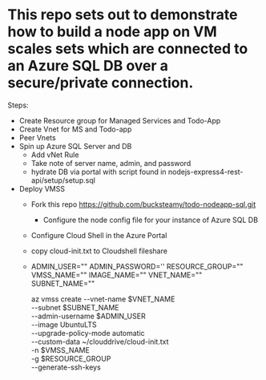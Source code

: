 # This repo sets out to demonstrate how to build a node app on VM scales sets which are connected to an Azure SQL DB over a secure/private connection. 

Steps:

* Create Resource group for Managed Services and Todo-App
* Create Vnet for MS and Todo-app
* Peer Vnets
* Spin up Azure SQL Server and DB
    * Add vNet Rule
    * Take note of server name, admin, and password
    * hydrate DB via portal with script found in nodejs-express4-rest-api/setup/setup.sql
* Deploy VMSS
    * Fork this repo https://github.com/bucksteamy/todo-nodeapp-sql.git
        * Configure the node config file for your instance of Azure SQL DB 
    * Configure Cloud Shell in the Azure Portal
    * copy cloud-init.txt to Cloudshell fileshare
    * ADMIN_USER=""
      ADMIN_PASSWORD=''
      RESOURCE_GROUP=""
      VMSS_NAME=""
      IMAGE_NAME=""
      VNET_NAME=""
      SUBNET_NAME=""

      az vmss create --vnet-name $VNET_NAME \
      --subnet $SUBNET_NAME \
      --admin-username $ADMIN_USER \
      --image UbuntuLTS \
      --upgrade-policy-mode automatic \
      --custom-data ~/clouddrive/cloud-init.txt \
      -n $VMSS_NAME \
      -g $RESOURCE_GROUP \
      --generate-ssh-keys
            